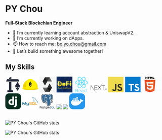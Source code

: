 # PY Chou

**Full-Stack Blockchian Engineer**

- 🌱 I’m currently learning account abstraction & UniswapV2.
- 🔭 I’m currently working on dApps.
- 📫 How to reach me: bo.yo.chou@gmail.com
- 🚀 Let’s build something awesome together! 

## My Skills

<div width='50' height='50'>
  <img src="https://github.com/yoyoj1023/yoyoj1023/blob/main/assets/favicon.png?raw=true" width="50">
  <img src="https://github.com/yoyoj1023/yoyoj1023/blob/main/assets/hardhat.png?raw=true" width="50">
  <img src="https://github.com/kroim/profile/blob/master/icons/icon_solidity.png?raw=true" width="50">
  <img src="https://github.com/kroim/profile/blob/master/icons/icon_defi.png?raw=true" width="50">
  <img src="https://raw.githubusercontent.com/devicons/devicon/master/icons/react/react-original-wordmark.svg" width="50"/>
  <img src="https://github.com/yoyoj1023/yoyoj1023/blob/main/assets/next-js-seeklogo.png" width="50"/>
  <img src="https://raw.githubusercontent.com/devicons/devicon/master/icons/javascript/javascript-original.svg" width="50"/>
  <img src="https://raw.githubusercontent.com/devicons/devicon/master/icons/typescript/typescript-original.svg" width="50"/>
  <img src="https://raw.githubusercontent.com/devicons/devicon/master/icons/html5/html5-original-wordmark.svg" width="50"/>
  <img src="https://github.com/tandpfun/skill-icons/blob/main/icons/Django.svg?raw=true" width="50">
  <img src="https://raw.githubusercontent.com/devicons/devicon/master/icons/mysql/mysql-original-wordmark.svg" width="50"/>
  <img src="https://raw.githubusercontent.com/devicons/devicon/master/icons/postgresql/postgresql-original-wordmark.svg" width="50"/>
  <img src="https://user-images.githubusercontent.com/74038190/212257472-08e52665-c503-4bd9-aa20-f5a4dae769b5.gif" width="50">
  <img src="https://user-images.githubusercontent.com/74038190/212281775-b468df30-4edc-4bf8-a4ee-f52e1aaddc86.gif" width="50"/>
  <img src="https://github.com/tandpfun/skill-icons/blob/main/icons/Docker.svg?raw=true" width="50">
  <br/><br/>
</div>



![PY Chou's GitHub stats](https://github-readme-stats.vercel.app/api?username=yoyoj1023\&show_icons=true\&rank_icon=percentile\&theme=algolia\&border_radius=10)

![PY Chou's GitHub stats](https://github-readme-stats.vercel.app/api?username=yoyoj1023\&show_icons=true\&theme=algolia\&border_radius=10)

<!--
**yoyoj1023/yoyoj1023** is a ✨ _special_ ✨ repository because its `README.md` (this file) appears on your GitHub profile.

<p><img align="left" src="https://github-readme-stats.vercel.app/api?username=yoyoj1023&show_icons=ture" alt="yoyoj1023" /></p>

![PY Chou's GitHub stats](https://github-readme-stats.vercel.app/api?username=yoyoj1023\&rank_icon=percentile\&locale=en\&theme=algolia\&bg_color=0,000000,130F40\&layout=compact\&border_radius=10)

Here are some ideas to get you started:

- 🔭 I’m currently working on ...
- 🌱 I’m currently learning ...
- 👯 I’m looking to collaborate on ...
- 🤔 I’m looking for help with ...
- 💬 Ask me about ...
- 📫 How to reach me: ...
- 😄 Pronouns: ...
- ⚡ Fun fact: ...
-->
